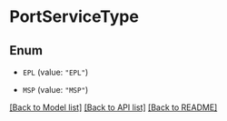 # PortServiceType

## Enum


* `EPL` (value: `"EPL"`)

* `MSP` (value: `"MSP"`)


[[Back to Model list]](../README.md#documentation-for-models) [[Back to API list]](../README.md#documentation-for-api-endpoints) [[Back to README]](../README.md)


